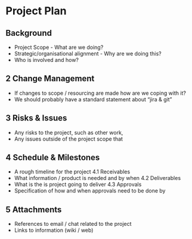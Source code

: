 # Project Plan
## Background
 * Project Scope - What are we doing?
 * Strategic/organisational alignment - Why are we doing this?
 * Who is involved and how?
## 2 Change Management
 * If changes to scope / resourcing are made how are we coping with it? 
 * We should probably have a standard statement about “jira & git”
## 3 Risks & Issues
 * Any risks to the project, such as other work,
 * Any issues outside of the project scope that 
## 4 Schedule & Milestones
 * A rough timeline for the project
4.1 Receivables
 * What information / product is needed and by when
4.2 Deliverables
 * What is the is project going to deliver
4.3 Approvals
 * Specification of how and when approvals need to be done by
## 5 Attachments
 * References to email / chat related to the project
 * Links to information (wiki / web)

